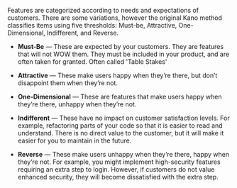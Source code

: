 
Features are categorized according to needs and expectations of customers. There are some variations, however the original Kano method classifies items using five thresholds: Must-be, Attractive, One-Dimensional, Indifferent, and Reverse.

- **Must-Be** — These are expected by your customers. They are features that will not WOW them. They must be included in your product, and are often taken for granted. Often called 'Table Stakes'

- **Attractive** — These make users happy when they’re there, but don’t disappoint them when they’re not.

- **One-Dimensional** — These are features that make users happy when they’re there, unhappy when they’re not.

- **Indifferent** — These have no impact on customer satisfaction levels. For example, refactoring parts of your code so that it is easier to read and understand. There is no direct value to the customer, but it will make it easier for you to maintain in the future.

- **Reverse** — These make users unhappy when they’re there, happy when they’re not. For example, you might implement high-security features requiring an extra step to login. However, if customers do not value enhanced security, they will become dissatisfied with the extra step.